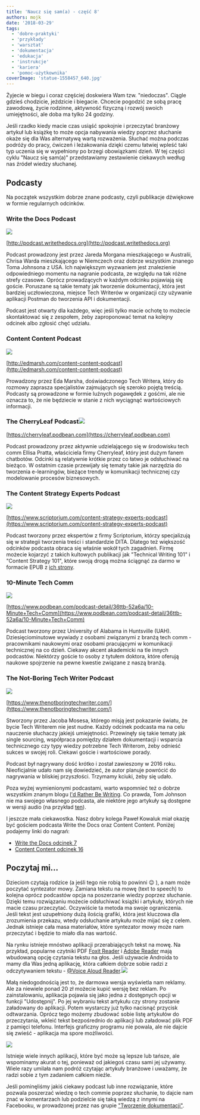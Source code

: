 ```yaml
---
title: 'Naucz się sam(a) - część 8'
authors: mojk
date: '2018-03-29'
tags:
  - 'dobre-praktyki'
  - 'przykłady'
  - 'warsztat'
  - 'dokumentacja'
  - 'edukacja'
  - 'instrukcje'
  - 'kariera'
  - 'pomoc-użytkownika'
coverImage: 'statue-1558457_640.jpg'
---
```


Żyjecie w biegu i coraz częściej doskwiera Wam tzw. "niedoczas". Ciągle gdzieś
chodzicie, jeździcie i biegacie. Chcecie pogodzić ze sobą pracę zawodową, życie
rodzinne, aktywność fizyczną i rozwój swoich umiejętności, ale doba ma tylko 24
godziny.

<!--truncate-->

Jeśli rzadko kiedy macie czas usiąść spokojnie i przeczytać branżowy artykuł lub
książkę to może opcja nabywania wiedzy poprzez słuchanie okaże się dla Was
alternatywą wartą rozważenia. Słuchać można podczas podróży do pracy, ćwiczeń i
leżakowania dzięki czemu łatwiej wpleść taki typ uczenia się w wypełniony po
brzegi obowiązkami dzień. W tej części cyklu "Naucz się sam(a)" przedstawiamy
zestawienie ciekawych według nas źródeł wiedzy słuchanej.

## Podcasty

Na początek wszystkim dobrze znane podcasty, czyli publikacje dźwiękowe w formie
regularnych odcinków.

### Write the Docs Podcast

![](images/sticker-wtd-colors-e1463047950528.png)

[http://podcast.writethedocs.org](http://podcast.writethedocs.org)

Podcast prowadzony jest przez Jareda Morgana mieszkającego w Australii, Chrisa
Warda mieszkającego w Niemczech oraz dobrze wszystkim znanego Toma Johnsona z
USA. Ich największym wyzwaniem jest znalezienie odpowiedniego momentu na
nagranie podcasta, ze względu na tak różne strefy czasowe. Oprócz prowadzących w
każdym odcinku pojawiają się goście. Poruszane są takie tematy jak tworzenie
dokumentacji, która jest bardziej uczłowieczona, miejsce Tech Writerów w
organizacji czy używanie aplikacji Postman do tworzenia API i dokumentacji.

Podcast jest otwarty dla każdego, więc jeśli tylko macie ochotę to możecie
skontaktować się z zespołem, żeby zaproponować temat na kolejny odcinek albo
zgłosić chęć udziału.

### Content Content Podcast

![](images/Complimentary_sandwich_featuring_Todd_DeLuca_Content_Content_episode_9-mp3-image-150x150.jpg)

[http://edmarsh.com/content-content-podcast](http://edmarsh.com/content-content-podcast)

Prowadzony przez Eda Marsha, doświadczonego Tech Writera, który do rozmowy
zaprasza specjalistów zajmujących się szeroko pojętą treścią. Podcasty są
prowadzone w formie luźnych pogawędek z gośćmi, ale nie oznacza to, że nie
będziecie w stanie z nich wyciągnąć wartościowych informacji.

### The CherryLeaf Podcast![](images/cherrysquare-150x150.jpg)

[https://cherryleaf.podbean.com](https://cherryleaf.podbean.com)

Podcast prowadzony przez aktywnie udzielającego się w środowisku tech comm
Ellisa Pratta, właściciela firmy Cherryleaf, który jest dużym fanem chatbotów.
Odcinki są relatywnie krótkie przez co łatwo je odsłuchiwać na bieżąco. W
ostatnim czasie przewijały się tematy takie jak narzędzia do tworzenia
e-learningów, bieżące trendy w komunikacji technicznej czy modelowanie procesów
biznesowych.

### The Content Strategy Experts Podcast

![](images/podcast_featured_image-150x150.png)

[https://www.scriptorium.com/content-strategy-experts-podcast](https://www.scriptorium.com/content-strategy-experts-podcast)

Podcast tworzony przez ekspertów z firmy Scriptorium, którzy specjalizują się w
strategii tworzenia treści i standardzie DITA. Dlatego też większość odcinków
podcasta obraca się właśnie wokół tych zagadnień. Firmę możecie kojarzyć z
takich kultowych publikacji jak "Technical Writing 101" i "Content Strategy
101", które swoją drogą można ściągnąć za darmo w formacie EPUB
z [ich strony](https://www.scriptorium.com/books/).

### 10-Minute Tech Comm

![](images/10minutetechcomm-150x150.png)

[https://www.podbean.com/podcast-detail/36ttb-52a6a/10-Minute+Tech+Comm](https://www.podbean.com/podcast-detail/36ttb-52a6a/10-Minute+Tech+Comm)

Podcast tworzony przez University of Alabama in Huntsville (UAH).
Dziesięciominutowe wywiady z osobami związanymi z branżą tech comm -
pracownikami naukowymi oraz osobami pracującymi w komunikacji technicznej na co
dzień. Ciekawy akcent akademicki na tle innych podcastów. Niektórzy goście to
osoby z tytułem doktora, które oferują naukowe spojrzenie na pewne kwestie
związane z naszą branżą.

### The Not-Boring Tech Writer Podcast

![](images/itunes-image1-150x150.jpg)

[https://www.thenotboringtechwriter.com/](https://www.thenotboringtechwriter.com/)

Stworzony przez Jacoba Mosesa, którego misją jest pokazanie światu, że bycie
Tech Writerem nie jest nudne. Każdy odcinek podcasta ma na celu nauczenie
słuchaczy jakiejś umiejętności. Przewinęły się takie tematy jak single sourcing,
współpraca pomiędzy działem dokumentacji i wsparcia technicznego czy typy wiedzy
potrzebne Tech Writerom, żeby odnieść sukces w swojej roli. Ciekawi goście i
wartościowe porady.

Podcast był nagrywany dość krótko i został zawieszony w 2016 roku. Nieoficjalnie
udało nam się dowiedzieć, że autor planuje powrócić do nagrywania w bliskiej
przyszłości. Trzymamy kciuki, żeby się udało.

Poza wyżej wymienionymi podcastami, warto wspomnieć też o dobrze wszystkim
znanym blogu [I'd Rather Be Writing](http://idratherbewriting.com/). Co prawda,
Tom Johnson nie ma swojego własnego podcasta, ale niektóre jego artykuły są
dostępne w wersji audio (na przykład
[ten](http://idratherbewriting.com/2017/12/01/how-to-become-a-voracious-reader/)).

I jeszcze mała ciekawostka. Nasz dobry kolega Paweł Kowaluk miał okazję być
gościem podcasta Write the Docs oraz Content Content. Poniżej podajemy linki do
nagrań:

- [Write the Docs odcinek 7](http://podcast.writethedocs.org/2017/07/03/episode-7-machine-automation-and-poland/)
- [Content Content odcinek 16](http://edmarsh.com/2017/06/27/like-thomas-pynchon-pawel-kowaluk-content-content-episode-16)

## Poczytaj mi...

Dzieciom czytają rodzice (a jeśli tego nie robią to powinni 😉 ), a nam może
poczytać syntezator mowy. Zamiana tekstu na mowę (text to speech) to kolejna
oprócz podcastów opcja na poszerzanie wiedzy poprzez słuchanie. Dzięki temu
rozwiązaniu możecie odsłuchiwać książki i artykuły, których nie macie czasu
przeczytać. Oczywiście ta metoda ma swoje ograniczenia. Jeśli tekst jest
uzupełniony dużą ilością grafiki, która jest kluczowa dla zrozumienia przekazu,
wtedy odsłuchanie artykułu może mijać się z celem. Jednak istnieje cała masa
materiałów, które syntezator mowy może nam przeczytać i będzie to miało dla nas
wartość.

Na rynku istnieje mnóstwo aplikacji przerabiających tekst na mowę. Na przykład,
popularne czytniki PDF [Foxit Reader](https://www.foxitsoftware.com/pdf-reader/)
i [Adobe Reader](https://acrobat.adobe.com/pl/pl/acrobat/pdf-reader.html) mają
wbudowaną opcję czytania tekstu na głos. Jeśli używacie Androida to mamy dla Was
jedną aplikację, która całkiem dobrze sobie radzi z odczytywaniem tekstu
- [@Voice Aloud Reader](https://play.google.com/store/apps/details?id=com.hyperionics.avar&hl=pl).![](images/unnamed-150x150.png)

Małą niedogodnością jest to, że darmowa wersja wyświetla nam reklamy. Ale za
niewiele ponad 20 zł możecie kupić wersję bez reklam. Po zainstalowaniu,
aplikacja pojawia się jako jedna z dostępnych opcji w funkcji "Udostępnij". Po
jej wybraniu tekst artykułu czy strony zostanie załadowany do aplikacji. Potem
wystarczy już tylko nacisnąć przycisk odtwarzania. Oprócz tego możemy zbudować
sobie listę artykułów do przeczytania, wkleić tekst bezpośrednio do aplikacji
lub załadować plik PDF z pamięci telefonu. Interfejs graficzny programu nie
powala, ale nie dajcie się zwieść - aplikacja ma spore możliwości.

![](images/Screenshot_20180324-182341-169x300.png)

Istnieje wiele innych aplikacji, które być może są lepsze lub tańsze, ale
wspominamy akurat o tej, ponieważ od jakiegoś czasu sami jej używamy. Wiele razy
umilała nam podróż czytając artykuły branżowe i uważamy, że radzi sobie z tym
zadaniem całkiem nieźle.

Jeśli pominęliśmy jakiś ciekawy podcast lub inne rozwiązanie, które pozwala
poszerzać wiedzę o tech commie poprzez słuchanie, to dajcie nam znać w
komentarzach lub podzielcie się taką wiedzą z innymi na Facebooku, w prowadzonej
przez nas grupie
["Tworzenie dokumentacji"](https://web.facebook.com/groups/342747819400007/).
